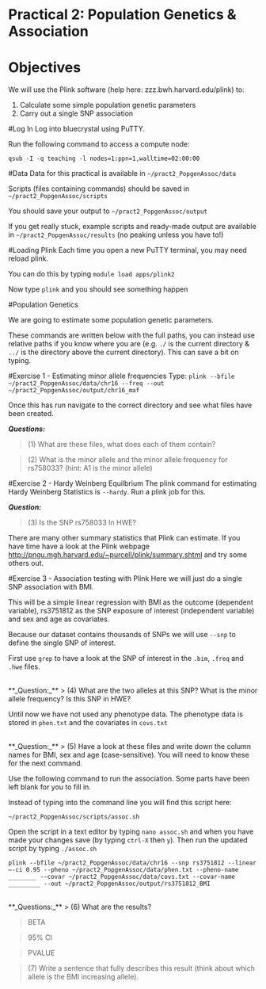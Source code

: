 # Practical 2: Population Genetics & Association
# Objectives
We will use the Plink software (help here: zzz.bwh.harvard.edu/plink) to:
1. Calculate some simple population genetic parameters
2. Carry out a single SNP association

#Log In
Log into bluecrystal using PuTTY.

Run the following command to access a compute node:

`qsub -I -q teaching -l nodes=1:ppn=1,walltime=02:00:00`

#Data
Data for this practical is available in `~/pract2_PopgenAssoc/data`

Scripts (files containing commands) should be saved in `~/pract2_PopgenAssoc/scripts`

You should save your output to `~/pract2_PopgenAssoc/output`

If you get really stuck, example scripts and ready-made output are available in `~/pract2_PopgenAssoc/results` (no peaking unless you have to!)

#Loading Plink
Each time you open a new PuTTY terminal, you may need reload plink.

You can do this by typing `module load apps/plink2`

Now type `plink` and you should see something happen

#Population Genetics

We are going to estimate some population genetic parameters.

These commands are written below with the full paths, you can instead use relative paths if you know where you are (e.g. `./` is the current directory & `../` is the directory above the current directory). This can save a bit on typing.


#Exercise 1 - Estimating minor allele frequencies
Type:
`plink --bfile ~/pract2_PopgenAssoc/data/chr16 --freq --out ~/pract2_PopgenAssoc/output/chr16_maf`

Once this has run navigate to the correct directory and see what files have been created. 


**_Questions:_**
> (1) What are these files, what does each of them contain?

> (2) What is the minor allele and the minor allele frequency for rs758033? (hint: A1 is the minor allele)

#Exercise 2 - Hardy Weinberg Equilbrium
The plink command for estimating Hardy Weinberg Statistics is `--hardy`. Run a plink job for this.


**_Question:_**
> (3) Is the SNP rs758033 In HWE?

There are many other summary statistics that Plink can estimate. If you have time have a look at the Plink webpage http://pngu.mgh.harvard.edu/~purcell/plink/summary.shtml and try some others out.

#Exercise 3 - Association testing with Plink
Here we will just do a single SNP association with BMI. 

This will be a simple linear regression with BMI as the outcome (dependent variable), rs3751812 as the SNP exposure of interest (independent variable) and sex and age as covariates.  

Because our dataset contains thousands of SNPs we will use `--snp` to define the single SNP of interest. 

First use `grep` to have a look at the SNP of interest in the `.bim`, `.freq` and `.hwe` files.

<br />
**_Question:_**
> (4) What are the two alleles at this SNP? What is the minor allele frequency? Is this SNP in HWE?

Until now we have not used any phenotype data. The phenotype data is stored in `phen.txt` and the covariates in `covs.txt`

<br />
**_Question:_**
> (5) Have a look at these files and write down the column names for BMI, sex and age (case-sensitive). You will need to know these for the next command.

Use the following command to run the association. Some parts have been left blank for you to fill in. 

Instead of typing into the command line you will find this script here: 

`~/pract2_PopgenAssoc/scripts/assoc.sh` 

Open the script in a text editor by typing `nano assoc.sh` and when you have made your changes save (by typing `ctrl-X` then `y`).
Then run the updated script by typing `./assoc.sh`

`plink --bfile ~/pract2_PopgenAssoc/data/chr16 --snp rs3751812 --linear –-ci 0.95 --pheno ~/pract2_PopgenAssoc/data/phen.txt --pheno-name ________ --covar ~/pract2_PopgenAssoc/data/covs.txt --covar-name _________ --out ~/pract2_PopgenAssoc/output/rs3751812_BMI`

<br />
**_Questions:_**
> (6) What are the results?

>   BETA

>   95% CI

>   PVALUE

> (7) Write a sentence that fully describes this result (think about which allele is the BMI increasing allele).


